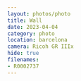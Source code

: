 ```yaml
---
layout: photos/photo
title: Wall
date: 2023-04-04
category: photo
location: barcelona
camera: Ricoh GR IIIx
hide: true
filenames: 
- R0002737
---
```

